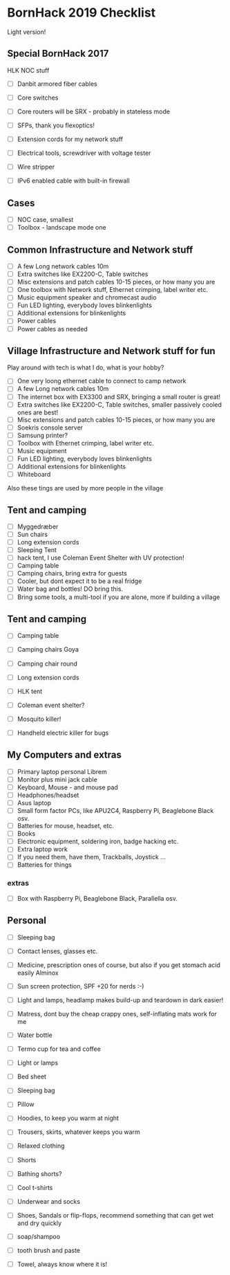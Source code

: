 # BornHack 2019 Checklist

Light version!


## Special BornHack 2017
HLK NOC stuff
- [ ] Danbit armored fiber cables
- [ ] Core switches
- [ ] Core routers will be SRX - probably in stateless mode
- [ ] SFPs, thank you flexoptics!
- [ ] Extension cords for my network stuff
- [ ] Electrical tools, screwdriver with voltage tester
- [ ] Wire stripper
- [ ] IPv6 enabled cable with built-in firewall


## Cases
- [ ] NOC case, smallest
- [ ] Toolbox - landscape mode one

## Common Infrastructure and Network stuff
- [ ] A few Long network cables 10m
- [ ] Extra switches like EX2200-C, Table switches
- [ ] Misc extensions and patch cables 10-15 pieces, or how many you are
- [ ] One toolbox with Network stuff, Ethernet crimping, label writer etc.
- [ ] Music equipment speaker and chromecast audio
- [ ] Fun LED lighting, everybody loves blinkenlights
- [ ] Additional extensions for blinkenlights
- [ ] Power cables
- [ ] Power cables as needed

## Village Infrastructure and Network stuff for fun
Play around with tech is what I do, what is your hobby?

- [ ] One very loong ethernet cable to connect to camp network
- [ ] A few Long network cables 10m
- [ ] The internet box with EX3300 and SRX, bringing a small router is great!
- [ ] Extra switches like EX2200-C, Table switches, smaller passively cooled ones are best!
- [ ] Misc extensions and patch cables 10-15 pieces, or how many you are
- [ ] Soekris console server
- [ ] Samsung printer?
- [ ] Toolbox with Ethernet crimping, label writer etc.
- [ ] Music equipment
- [ ] Fun LED lighting, everybody loves blinkenlights
- [ ] Additional extensions for blinkenlights
- [ ] Whiteboard 

Also these tings are used by more people in the village

## Tent and camping

- [ ] Myggedræber
- [ ] Sun chairs
- [ ] Long extension cords
- [ ] Sleeping Tent
- [ ] hack tent, I use Coleman Event Shelter with UV protection!
- [ ] Camping table
- [ ] Camping chairs, bring extra for guests
- [ ] Cooler, but dont expect it to be a real fridge
- [ ] Water bag and bottles! DO bring this.
- [ ] Bring some tools, a multi-tool if you are alone, more if building a village

## Tent and camping
- [ ] Camping table
- [ ] Camping chairs Goya
- [ ] Camping chair round
- [ ] Long extension cords
- [ ] HLK tent
- [ ] Coleman event shelter?
- [ ] Mosquito killer!
- [ ] Handheld electric killer for bugs


## My Computers and extras

- [ ] Primary laptop personal Librem
- [ ] Monitor plus mini jack cable
- [ ] Keyboard, Mouse - and mouse pad
- [ ] Headphones/headset
- [ ] Asus laptop
- [ ] Small form factor PCs, like APU2C4, Raspberry Pi, Beaglebone Black osv.
- [ ] Batteries for mouse, headset, etc.
- [ ] Books
- [ ] Electronic equipment, soldering iron, badge hacking etc.
- [ ] Extra laptop work
- [ ] If you need them, have them, Trackballs, Joystick ...
- [ ] Batteries for things

### extras
- [ ] Box with Raspberry Pi, Beaglebone Black, Parallella osv.


## Personal

- [ ] Sleeping bag
- [ ] Contact lenses, glasses etc.
- [ ] Medicine, prescription ones of course, but also if you get stomach acid easily Alminox
- [ ] Sun screen protection, SPF +20 for nerds :-)
- [ ] Light and lamps, headlamp makes build-up and teardown in dark easier!
- [ ] Matress, dont buy the cheap crappy ones, self-inflating mats work for me
- [ ] Water bottle
- [ ] Termo cup for tea and coffee
- [ ] Light or lamps
- [ ] Bed sheet
- [ ] Sleeping bag
- [ ] Pillow
- [ ] Hoodies, to keep you warm at night
- [ ] Trousers, skirts, whatever keeps you warm
- [ ] Relaxed clothing

- [ ] Shorts
- [ ] Bathing shorts?
- [ ] Cool t-shirts
- [ ] Underwear and socks
- [ ] Shoes, Sandals or flip-flops, recommend something that can get wet and dry quickly
- [ ] soap/shampoo
- [ ] tooth brush and paste
- [ ] Towel, always know where it is!
